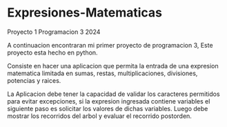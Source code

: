 # Expresiones-Matematicas
Proyecto 1 Programacion 3 2024

A continuacion encontraran mi primer proyecto de programacion 3, Este proyecto esta hecho en python. 

Consiste en hacer una aplicacion que permita la entrada de una expresion matematica limitada en sumas, restas, multiplicaciones, divisiones, potencias y raices.

La Aplicacion debe tener la capacidad de validar los caracteres permitidos para evitar excepciones, si la expresion ingresada contiene variables el siguiente paso es solicitar los valores de dichas variables. Luego debe mostrar los recorridos del arbol y evaluar el recorrido postorden.
